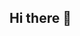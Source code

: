 ## Hi there 👋

<!--

- 🌱 I’m currently learning c++ programming language
- 👯 I’m  collaborate some projects with CLOEI 
- 💬 Ask me about anything
- 📫 How to reach me: Just create issues.
- ⚡ Fun fact: if you stop to doing something then you cant do anything
-->
